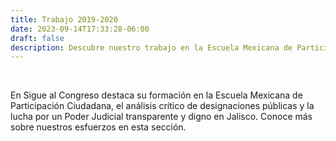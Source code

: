 ```yaml
---
title: Trabajo 2019-2020
date: 2023-09-14T17:33:28-06:00
draft: false
description: Descubre nuestro trabajo en la Escuela Mexicana de Participación Ciudadana, análisis de designaciones y esfuerzos por un Poder Judicial transparente
---
```

&nbsp;
<!--more-->

En Sigue al Congreso destaca su formación en la Escuela Mexicana de Participación Ciudadana, el análisis crítico de designaciones públicas y la lucha por un Poder Judicial transparente y digno en Jalisco. Conoce más sobre nuestros esfuerzos en esta sección.


